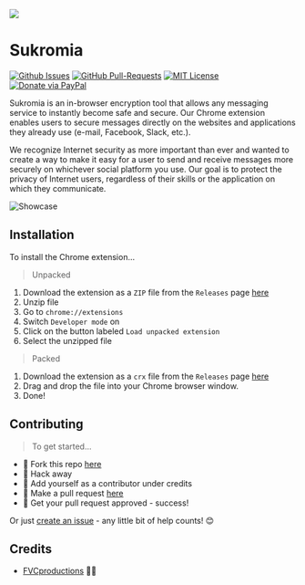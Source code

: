 ![](https://github.com/fvcproductions/sukromia/blob/master/src/img/logo.png?raw=true)

# Sukromia

[![Github Issues](https://img.shields.io/github/issues/fvcproductions/sukromia.svg?style=flat-square)](https://github.com/fvcproductions/sukromia/issues) [![GitHub  Pull-Requests](https://img.shields.io/github/issues-pr/fvcproductions/sukromia.svg?style=flat-square)](https://github.com/fvcproductions/sukromia/pulls) [![MIT License](http://img.shields.io/:license-mit-blue.svg?style=flat-square)](http://badges.mit-license.org) [![Donate via PayPal](https://img.shields.io/badge/Donate-PayPal-blue.svg?style=flat-square)](http://paypal.me/fvcproductions)

Sukromia is an in-browser encryption tool that allows any messaging service to instantly become safe and secure. Our Chrome extension enables users to secure messages directly on the websites and applications they already use (e-mail, Facebook, Slack, etc.).

We recognize Internet security as more important than ever and wanted to create a way to make it easy for a user to send and receive messages more securely on whichever social platform you use. Our goal is to protect the privacy of Internet users, regardless of their skills or the application on which they communicate.

![Showcase](https://i.imgur.com/oFcezbj.png)

## Installation

To install the Chrome extension...

> Unpacked

1. Download the extension as a `ZIP` file from the `Releases` page [here](https://github.com/fvcproductions/sukromia/releases)
2. Unzip file
2. Go to `chrome://extensions`
3. Switch `Developer mode` on
4. Click on the button labeled `Load unpacked extension`
5. Select the unzipped file

> Packed

1. Download the extension as a `crx` file from the `Releases` page [here](https://github.com/fvcproductions/sukromia/releases)
2. Drag and drop the file into your Chrome browser window.
3. Done!

## Contributing

> To get started...

- 🍴 Fork this repo [here](https://github.com/fvcproductions/sukromia#fork-destination-box)
- 🔨 Hack away
- 👥 Add yourself as a contributor under credits
- 🔧 Make a pull request [here](https://github.com/fvcproductions/sukromia/compare)
- 🎉 Get your pull request approved - success!

Or just [create an issue](https://github.com/fvcproductions/sukromia/issues) - any little bit of help counts! 😊

## Credits

- [FVCproductions](http://fvcproductions.com) 🍓🍫